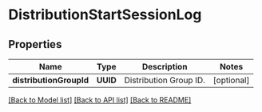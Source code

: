 # DistributionStartSessionLog

## Properties
Name | Type | Description | Notes
------------ | ------------- | ------------- | -------------
**distributionGroupId** | **UUID** | Distribution Group ID.  | [optional] 

[[Back to Model list]](../README.md#documentation-for-models) [[Back to API list]](../README.md#documentation-for-api-endpoints) [[Back to README]](../README.md)


